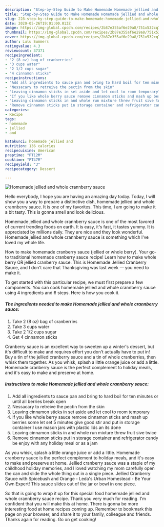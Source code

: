 ```yaml
---
description: "Step-by-Step Guide to Make Homemade Homemade jellied and whole crannberry sauce"
title: "Step-by-Step Guide to Make Homemade Homemade jellied and whole crannberry sauce"
slug: 228-step-by-step-guide-to-make-homemade-homemade-jellied-and-whole-crannberry-sauce
date: 2020-05-26T19:01:00.013Z
image: https://img-global.cpcdn.com/recipes/2b87e355af6e29a8/751x532cq70/homemade-jellied-and-whole-crannberry-sauce-recipe-main-photo.jpg
thumbnail: https://img-global.cpcdn.com/recipes/2b87e355af6e29a8/751x532cq70/homemade-jellied-and-whole-crannberry-sauce-recipe-main-photo.jpg
cover: https://img-global.cpcdn.com/recipes/2b87e355af6e29a8/751x532cq70/homemade-jellied-and-whole-crannberry-sauce-recipe-main-photo.jpg
author: Lulu Summers
ratingvalue: 4.3
reviewcount: 37371
recipeingredient:
- "2 (8 oz) bag of cranberries"
- "3 cups water"
- "2 1/2 cups sugar"
- "4 cinnamon sticks"
recipeinstructions:
- "Add all ingredients to sauce pan and bring to hard boil for ten minutes or until all berries break open"
- "Nessacary to retreive the pectin from the skin"
- "Leaving cinnamon sticks in set aside and let cool to room temporary"
- "If you like whole berry sauce remove cinnamon sticks and mash up berries some let set 5 minutes give good stir and put in storage container I use mason jars with plastic lids an its done"
- "Leaving cinnamon sticks in and whole run mixture threw fruit sive twice"
- "Remove cinnamon sticks put in storage container and refrigerator candy be enjoy with any holiday meal or as a jam"
categories:
- Recipe
tags:
- homemade
- jellied
- and

katakunci: homemade jellied and 
nutrition: 136 calories
recipecuisine: American
preptime: "PT12M"
cooktime: "PT47M"
recipeyield: "3"
recipecategory: Dessert

---
```



![Homemade jellied and whole crannberry sauce](https://img-global.cpcdn.com/recipes/2b87e355af6e29a8/751x532cq70/homemade-jellied-and-whole-crannberry-sauce-recipe-main-photo.jpg)

Hello everybody, I hope you are having an amazing day today. Today, I will show you a way to prepare a distinctive dish, homemade jellied and whole crannberry sauce. It is one of my favorites. This time, I am going to make it a bit tasty. This is gonna smell and look delicious.

Homemade jellied and whole crannberry sauce is one of the most favored of current trending foods on earth. It is easy, it's fast, it tastes yummy. It is appreciated by millions daily. They are nice and they look wonderful. Homemade jellied and whole crannberry sauce is something which I've loved my whole life.

How to make homemade cranberry sauce (jellied or whole berry). Your go-to traditional homemade cranberry sauce recipe! Learn how to make whole berry OR jellied cranberry sauce. This is Homemade Jellied Cranberry Sauce, and I don&#39;t care that Thanksgiving was last week — you need to make it.


To get started with this particular recipe, we must first prepare a few components. You can cook homemade jellied and whole crannberry sauce using 4 ingredients and 6 steps. Here is how you cook it.

<!--inarticleads1-->

##### The ingredients needed to make Homemade jellied and whole crannberry sauce:

1. Take 2 (8 oz) bag of cranberries
1. Take 3 cups water
1. Take 2 1/2 cups sugar
1. Get 4 cinnamon sticks


Cranberry sauce is an excellent way to sweeten up a winter&#39;s dessert, but it&#39;s difficult to make and requires effort you don&#39;t actually have to put in! Buy a tin of the jellied cranberry sauce and a tin of whole cranberries, then whisk them together. As you whisk, splash a little orange juice or add a little. Homemade cranberry sauce is the perfect complement to holiday meals, and it&#39;s easy to make and preserve at home. 

<!--inarticleads2-->

##### Instructions to make Homemade jellied and whole crannberry sauce:

1. Add all ingredients to sauce pan and bring to hard boil for ten minutes or until all berries break open
1. Nessacary to retreive the pectin from the skin
1. Leaving cinnamon sticks in set aside and let cool to room temporary
1. If you like whole berry sauce remove cinnamon sticks and mash up berries some let set 5 minutes give good stir and put in storage container I use mason jars with plastic lids an its done
1. Leaving cinnamon sticks in and whole run mixture threw fruit sive twice
1. Remove cinnamon sticks put in storage container and refrigerator candy be enjoy with any holiday meal or as a jam


As you whisk, splash a little orange juice or add a little. Homemade cranberry sauce is the perfect complement to holiday meals, and it&#39;s easy to make and preserve at home. Jellied cranberry sauce was a staple of my childhood holiday memories, and I loved watching my mom carefully open the can and slide the whole thing out in a single piece. Jellied Cranberry Sauce with Spicebush and Orange - Leda&#39;s Urban Homestead - Be Your Own Expert! This sauce slides out of the jar or bowl in one piece. 

So that is going to wrap it up for this special food homemade jellied and whole crannberry sauce recipe. Thank you very much for reading. I'm confident that you will make this at home. There is gonna be more interesting food at home recipes coming up. Remember to bookmark this page on your browser, and share it to your family, colleague and friends. Thanks again for reading. Go on get cooking!
